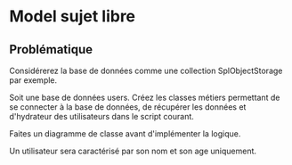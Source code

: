 # Model sujet libre

## Problématique

Considérerez la base de données comme une collection SplObjectStorage par exemple.

Soit une base de données users. Créez les classes métiers permettant de se connecter à la base de données, de récupérer les données et d'hydrateur des utilisateurs dans le script courant.

Faites un diagramme de classe avant d'implémenter la logique.

Un utilisateur sera caractérisé par son nom et son age uniquement.